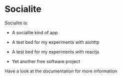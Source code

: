 # Socialite

Socialite is:

- A socialite kind of app

- A test bed for my experiments with aiohttp

- A test bed for my experiments with reactjs

- Yet another free software project

Have a look at the documentation for more information
